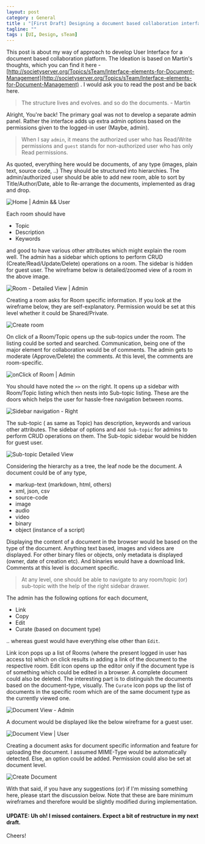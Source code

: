 ```yaml
---
layout: post
category : General
title : "[First Draft] Designing a document based collaboration interface"
tagline: ""
tags : [UI, Design, sTeam]
---
```


This post is about my way of approach to develop User Interface for a document based collaboration platform. The Ideation is based on Martin's thoughts, which you can find it here - [http://societyserver.org/Topics/sTeam/Interface-elements-for-Document-Management](http://societyserver.org/Topics/sTeam/Interface-elements-for-Document-Management) . I would ask you to read the post and be back here.

> The structure lives and evolves. and so do the documents. - Martin

Alright, You're back! The primary goal was not to develop a separate admin panel. Rather the interface adds up extra admin options based on the permissions given to the logged-in user (Maybe, admin).

> When I say `admin`, it means the authorized user who has Read/Write permissions and `guest` stands for non-authorized user who has only Read permissions.

As quoted, everything here would be documents, of any type (images, plain text, source code, ..) They should be structured into hierarchies. The admin/authorized user should be able to add new room, able to sort by Title/Author/Date, able to Re-arrange the documents, implemented as drag and drop.

![Home | Admin	 && User ](https://raw.githubusercontent.com/dolftax/dolftax.github.io/master/sTeam/wireframes/1.png)

Each room should have

- Topic
- Description
- Keywords

and good to have various other attributes which might explain the room well. The admin has a sidebar which options to perform CRUD (Create/Read/Update/Delete) operations on a room. The sidebar is hidden for guest user. The wireframe below is detailed/zoomed view of a room in the above image.

![Room - Detailed View | Admin](https://raw.githubusercontent.com/dolftax/dolftax.github.io/master/sTeam/wireframes/2.png)

Creating a room asks for Room specific information. If you look at the wireframe below, they are self-explanatory. Permission would be set at this level whether it could be Shared/Private.

![Create room](https://raw.githubusercontent.com/dolftax/dolftax.github.io/master/sTeam/wireframes/11.png)

On click of a Room/Topic opens up the sub-topics under the room. The listing could be sorted and searched. Communication, being one of the major element for collaboration would be of comments. The admin gets to moderate (Approve/Delete) the comments. At this level, the comments are room-specific.

![onClick of Room | Admin](https://raw.githubusercontent.com/dolftax/dolftax.github.io/master/sTeam/wireframes/4.png)

You should have noted the `>>` on the right. It opens up a sidebar with Room/Topic listing which then nests into Sub-topic listing. These are the doors which helps the user for hassle-free navigation between rooms.

![Sidebar navigation - Right](https://raw.githubusercontent.com/dolftax/dolftax.github.io/master/sTeam/wireframes/6.png)

The sub-topic ( as same as Topic) has description, keywords and various other attributes. The sidebar of options and `Add Sub-topic` for admins to perform CRUD operations on them. The Sub-topic sidebar would be hidden for guest user.

![Sub-topic Detailed View](https://raw.githubusercontent.com/dolftax/dolftax.github.io/master/sTeam/wireframes/7.png)

Considering the hierarchy as a tree, the leaf node be the document. A document could be of any type,

- markup-text (markdown, html, others)
- xml, json, csv
- source-code
- image
- audio
- video
- binary
- object (instance of a script)

Displaying the content of a document in the browser would be based on the type of the document. Anything text based, images and videos are displayed. For other binary files or objects, only metadata is displayed (owner, date of creation etc). And binaries would have a download link. Comments at this level is document specific.

> At any level, one should be able to navigate to any room/topic (or) sub-topic with the help of the right sidebar drawer.

The admin has the following options for each document,

- Link
- Copy
- Edit
- Curate (based on document type)

.. whereas guest would have everything else other than `Edit`.

Link icon pops up a list of Rooms (where the present logged in user has access to) which on click results in adding a link of the document to the respective room. Edit icon opens up the editor only if the document type is of something which could be edited in a browser. A complete document could also be deleted. The interesting part is to distinguish the documents based on the document-type, visually. The `Curate` icon pops up the list of documents in the specific room which are of the same document type as the currently viewed one.

![Document View - Admin](https://raw.githubusercontent.com/dolftax/dolftax.github.io/master/sTeam/wireframes/9.png)

A document would be displayed like the below wireframe for a guest user.

![Document View | User](https://raw.githubusercontent.com/dolftax/dolftax.github.io/master/sTeam/wireframes/10.png)

Creating a document asks for document specific information and feature for uploading the document. I assumed MIME-Type would be automatically detected. Else, an option could be added. Permission could also be set at document level.

![Create Document](https://raw.githubusercontent.com/dolftax/dolftax.github.io/master/sTeam/wireframes/12.png)

With that said, if you have any suggestions (or) if I'm missing something here, please start the discussion below. Note that these are bare minimum wireframes and therefore would be slightly modified during implementation.

#### UPDATE: Uh oh! I missed containers. Expect a bit of restructure in my next draft.

Cheers!